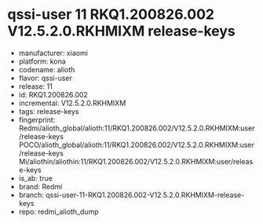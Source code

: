 # qssi-user 11 RKQ1.200826.002 V12.5.2.0.RKHMIXM release-keys
- manufacturer: xiaomi
- platform: kona
- codename: alioth
- flavor: qssi-user
- release: 11
- id: RKQ1.200826.002
- incremental: V12.5.2.0.RKHMIXM
- tags: release-keys
- fingerprint: Redmi/alioth_global/alioth:11/RKQ1.200826.002/V12.5.2.0.RKHMIXM:user/release-keys
POCO/alioth_global/alioth:11/RKQ1.200826.002/V12.5.2.0.RKHMIXM:user/release-keys
Mi/aliothin/aliothin:11/RKQ1.200826.002/V12.5.2.0.RKHMIXM:user/release-keys
- is_ab: true
- brand: Redmi
- branch: qssi-user-11-RKQ1.200826.002-V12.5.2.0.RKHMIXM-release-keys
- repo: redmi_alioth_dump
